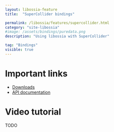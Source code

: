 ```yaml
---
layout: libossia-feature
title:  "SuperCollider bindings"

permalink: /libossia/features/supercollider.html
category: "site-libossia"
#image: /assets/bindings/puredata.png
description: "Using libossia with SuperCollider"

tag: "Bindings"
visible: true
---
```


# Important links

* [Downloads](../download.html#supercollider-binding)
* [API documentation](https://ossia.io/ossia-docs/?javascript)

# Video tutorial

TODO
